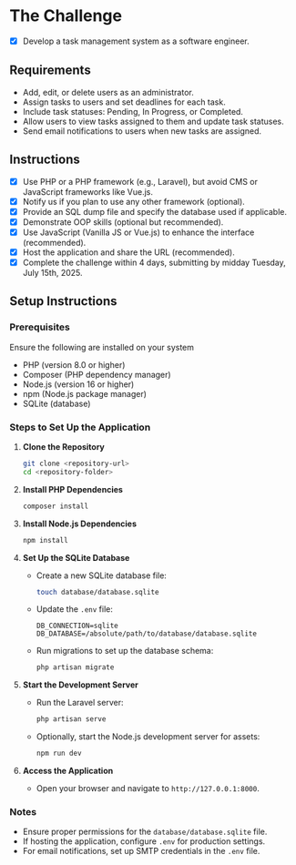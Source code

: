 # The Challenge

- [x] Develop a task management system as a software engineer.

## Requirements

- Add, edit, or delete users as an administrator.
- Assign tasks to users and set deadlines for each task.
- Include task statuses: Pending, In Progress, or Completed.
- Allow users to view tasks assigned to them and update task statuses.
- Send email notifications to users when new tasks are assigned.

## Instructions

- [x] Use PHP or a PHP framework (e.g., Laravel), but avoid CMS or JavaScript frameworks like Vue.js.
- [x] Notify us if you plan to use any other framework (optional).
- [x] Provide an SQL dump file and specify the database used if applicable.
- [x] Demonstrate OOP skills (optional but recommended).
- [x] Use JavaScript (Vanilla JS or Vue.js) to enhance the interface (recommended).
- [x] Host the application and share the URL (recommended).
- [x] Complete the challenge within 4 days, submitting by midday Tuesday, July 15th, 2025.

## Setup Instructions

### Prerequisites

Ensure the following are installed on your system

- PHP (version 8.0 or higher)
- Composer (PHP dependency manager)
- Node.js (version 16 or higher)
- npm (Node.js package manager)
- SQLite (database)

### Steps to Set Up the Application

1. **Clone the Repository**

    ```bash
    git clone <repository-url>
    cd <repository-folder>
    ```

2. **Install PHP Dependencies**

    ```bash
    composer install
    ```

3. **Install Node.js Dependencies**

    ```bash
    npm install
    ```

4. **Set Up the SQLite Database**

    - Create a new SQLite database file:

      ```bash
      touch database/database.sqlite
      ```

    - Update the `.env` file:

      ```plaintext
      DB_CONNECTION=sqlite
      DB_DATABASE=/absolute/path/to/database/database.sqlite
      ```

    - Run migrations to set up the database schema:

      ```bash
      php artisan migrate
      ```

5. **Start the Development Server**
    - Run the Laravel server:

      ```bash
      php artisan serve
      ```

    - Optionally, start the Node.js development server for assets:

      ```bash
      npm run dev
      ```

6. **Access the Application**
    - Open your browser and navigate to `http://127.0.0.1:8000`.

### Notes

- Ensure proper permissions for the `database/database.sqlite` file.
- If hosting the application, configure `.env` for production settings.
- For email notifications, set up SMTP credentials in the `.env` file.